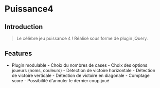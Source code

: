 # Puissance4

## Introduction
> Le célèbre jeu puissance 4 ! Réalisé sous forme de plugin jQuery.

## Features 

- Plugin modulable
                    - Choix du nombres de cases
                    - Choix des options joueurs (noms, couleurs)
                    - Détection de victoire horizontale
                    - Détection de victoire verticale
                    - Détection de victoire en diagonale
                    - Comptage score
                    - Possibilité d'annuler le dernier coup joué
